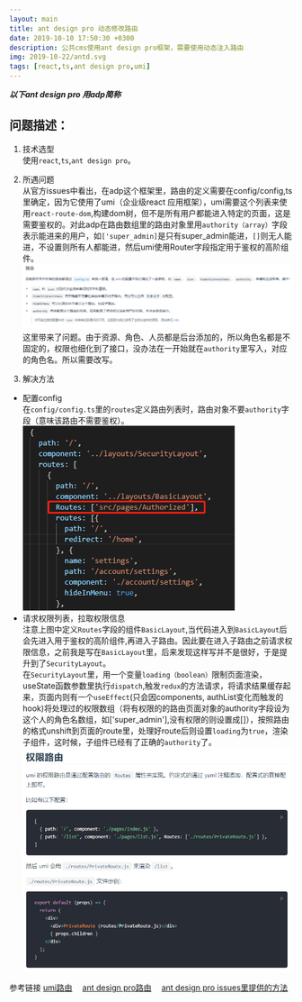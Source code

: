 ```yaml
---
layout: main
title: ant design pro 动态修改路由
date: 2019-10-10 17:50:30 +0300
description: 公共cms使用ant design pro框架，需要使用动态注入路由
img: 2019-10-22/antd.svg 
tags: [react,ts,ant design pro,umi]
---
```

***以下ant design pro 用adp简称***

## 问题描述：
1. 技术选型  
使用`react`,`ts`,`ant design pro`。

2. 所遇问题  
从官方issues中看出，在adp这个框架里，路由的定义需要在config/config,ts里确定，因为它使用了umi（企业级react 应用框架），umi需要这个列表来使用`react-route-dom`,构建dom树，但不是所有用户都能进入特定的页面，这是需要鉴权的。对此adp在路由数组里的路由对象里用`authority（array）`字段表示能进来的用户，如`['super_admin]`是只有super_admin能进，`[]`则无人能进，不设置则所有人都能进，然后umi使用Router字段指定用于鉴权的高阶组件。
![ant design pro 路由设置](../assets/img/2019-10-22/adp路由.jpg "ant design pro路由")
这里带来了问题。由于资源、角色、人员都是后台添加的，所以角色名都是不固定的，权限也细化到了接口，没办法在一开始就在`authority`里写入，对应的角色名。所以需要改写。

3. 解决方法  
* 配置config  
在`config/config.ts`里的`routes`定义路由列表时，路由对象不要`authority`字段（意味该路由不需要鉴权）。
![初始路由定义](../assets/img/2019-10-22/config.router.jpg "初始路由定义")
* 请求权限列表，拉取权限信息  
注意上图中定义`Routes`字段的组件`BasicLayout`,当代码进入到`BasicLayout`后会先进入用于鉴权的高阶组件,再进入子路由。因此要在进入子路由之前请求权限信息，之前我是写在`BasicLayout`里，后来发现这样写并不是很好，于是提升到了`SecurityLayout`。  
在`SecurityLayout`里，用一个变量`loading（boolean）`限制页面渲染，useState函数参数里执行`dispatch`,触发`redux`的方法请求，将请求结果缓存起来，页面内则有一个`useEffect`(只会因components, authList变化而触发的hook)将处理过的权限数组（将有权限的的路由页面对象的authority字段设为这个人的角色名数组，如['super_admin'],没有权限的则设置成[]），按照路由的格式unshift到页面的route里，处理好route后则设置`loading`为`true`，渲染子组件，这时候，子组件已经有了正确的`authority`了。
![umi路由鉴权](../assets/img/2019-10-22/umi路由鉴权.jpg "umi路由鉴权")  
  
参考链接
[umi路由](https://umijs.org/zh/guide/router.html#%E9%85%8D%E7%BD%AE%E5%BC%8F%E8%B7%AF%E7%94%B1 "umi路由")&emsp;
[ant design pro路由](https://pro.ant.design/docs/router-and-nav-cn "ant design pro路由")&emsp;
[ant design pro issues里提供的方法](https://github.com/ant-design/ant-design-pro/issues/4691)